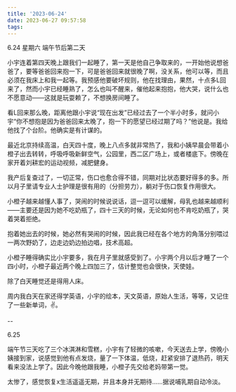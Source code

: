 ```yaml
---
title: '2023-06-24'
date: 2023-06-27 09:57:58
tags:
---
```


6.24 星期六 端午节后第二天

小宇连着第四天晚上跟我们一起睡了，第一天是他自己争取来的，一开始他说想爸爸了，要等爸爸回来抱一下，可是爸爸回来就很晚了啊，没关系，他可以等，而且必须在我床上和我一起等。我预感他要破坏规则，他在找理由，果然，十点多L回来了，然而小宇已经睡熟了，怎么也叫不醒来，催他起来抱抱，他大哭，说什么也不愿意动——这就是玩耍赖了，不想换房间睡了。

看L回来那么晚，距离他跟小宇说“现在出发”已经过去了一个半小时多，就问小宇“你不想抱是因为爸爸回来太晚了，抱一下的愿望已经过期了吗？”他说是。我给他找了个台阶。他确实是有计谋的。

最近北京持续高温，白天四十度，晚上八点多就非常热了，我和小姨早晨会带着小橙子出去转转，呼吸呼吸新鲜空气，公园里，西二区广场上，或者楼底下。傍晚在家开着刘耕宏的运动视频，减肥健身。

我产后复查过了，一切正常，伤口也愈合得不错，同期对比状态要好得多的多。所以月子里请专业人士护理是很有用的（分担劳力），躺对于伤口恢复作用很大。

小橙子越来越懂人事了，哭闹的时候说说话，逗一逗可以缓解，母乳也越来越顺利——主要还是因为她不吃奶瓶了，四十三天的时候，无论如何也不肯吃奶瓶了，哭着哭着拒绝。

抱着她出去的时候，她必然有哭闹的时候，因此我已经在各个地方的角落分别喂过一两次野奶了，边走边奶边拍边唱，技术高超。

小橙子睡得确实比小宇要多，我在月子里就感受到了。小宇两个月以后才睡了一个四小时，小橙子最近两个晚上四加三了，估计整觉也会很快，天使娃。

除了白天睡觉还是得用人床。

周内我白天在家还得学英语，小宇的绘本，天文英语，原始人生活，等等，又记住了一些新单词，✌️。

--

6.25

端午节三天吃了三个冰淇淋和雪糕，小宇有了轻微的咳嗽，今天送去上学，傍晚小姨接到家，说感觉到他有点发烧，量了一下体温，低烧，赶紧安排了退热药，明天看来没法上学了。因此今晚他跟我睡，小橙子先交给老妈带第一觉。

太惨了，感觉恢复x生活遥遥无期，并且本身并无期待……据说哺乳期自动冷淡。


